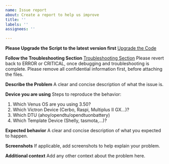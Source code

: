 ```yaml
---
name: Issue report
about: Create a report to help us improve
title: ''
labels: ''
assignees: ''

---
```

**Please Upgrade the Script to the latest version first**
[Upgrade the Code](https://github.com/henne49/dbus-opendtu?tab=readme-ov-file#update-the-code)

**Follow the Troubleshooting Section**
[Troubleshooting Section](https://github.com/henne49/dbus-opendtu#troubleshooting)
Please revert back to ERROR or CRITICAL, once debugging and troubleshooting is complete.
Please remove all confidential information first, before attaching the files. 

**Describe the Problem**
A clear and concise description of what the issue is.

**Device you are using**
Steps to reproduce the behavior:
1. Which Venus OS are you using 3.50?
2. Which Victron Device (Cerbo, Raspi, Multiplus II GX...)?
3. Which DTU (ahoy/opendtu/opendtuonbattery)
4. Which Template Device (Shelly, tasmota,...)?

**Expected behavior**
A clear and concise description of what you expected to happen.


**Screenshots**
If applicable, add screenshots to help explain your problem.


**Additional context**
Add any other context about the problem here.
